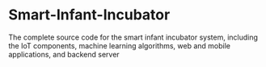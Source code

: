 # Smart-Infant-Incubator
The complete source code for the smart infant incubator system, including the IoT components, machine learning algorithms, web and mobile applications, and backend server
